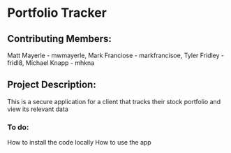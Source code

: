 # Portfolio Tracker

## Contributing Members:
Matt Mayerle - mwmayerle, Mark Franciose - markfrancisoe, Tyler Fridley - fridl8, Michael Knapp - mhkna

## Project Description:
  This is a secure application for a client that tracks their stock portfolio and view its relevant data

### To do:
How to install the code locally
How to use the app

